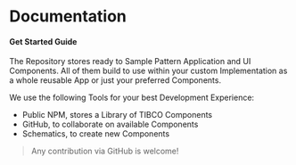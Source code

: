 # Documentation 
#### Get Started Guide
The Repository stores ready to Sample Pattern Application and UI Components. All of them build to use within your custom Implementation as a whole reusable App or just your preferred Components.

We use the following Tools for your best Development Experience:

- Public NPM, stores a Library of TIBCO Components
- GitHub, to collaborate on available Components 
- Schematics, to create new Components 

> Any contribution via GitHub is welcome!
